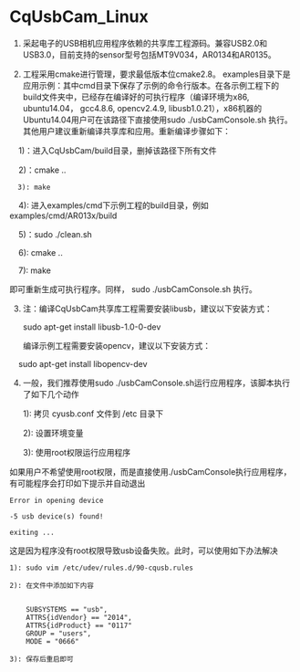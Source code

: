 # CqUsbCam_Linux
1. 采起电子的USB相机应用程序依赖的共享库工程源码。兼容USB2.0和USB3.0，目前支持的sensor型号包括MT9V034，AR0134和AR0135。 

2. 工程采用cmake进行管理，要求最低版本位cmake2.8。
examples目录下是应用示例：其中cmd目录下保存了示例的命令行版本。在各示例工程下的build文件夹中，已经存在编译好的可执行程序（编译环境为x86, ubuntu14.04， gcc4.8.6, opencv2.4.9, libusb1.0.21），x86机器的Ubuntu14.04用户可在该路径下直接使用sudo ./usbCamConsole.sh 执行。 其他用户建议重新编译共享库和应用。重新编译步骤如下：

      1)：进入CqUsbCam/build目录，删掉该路径下所有文件
      
      2)：cmake ..

      3): make
      
      4): 进入examples/cmd下示例工程的build目录，例如examples/cmd/AR013x/build
      
      5)：sudo ./clean.sh
      
      6): cmake ..
      
      7): make
      
即可重新生成可执行程序。同样， sudo ./usbCamConsole.sh 执行。


3. 注：编译CqUsbCam共享库工程需要安装libusb，建议以下安装方式：

     sudo apt-get install libusb-1.0-0-dev
     

    编译示例工程需要安装opencv，建议以下安装方式：

     sudo apt-get install libopencv-dev


4. 一般，我们推荐使用sudo ./usbCamConsole.sh运行应用程序，该脚本执行了如下几个动作
	
	1): 拷贝 cyusb.conf 文件到 /etc 目录下
	
	2): 设置环境变量

	3): 使用root权限运行应用程序
	
如果用户不希望使用root权限，而是直接使用./usbCamConsole执行应用程序，有可能程序会打印如下提示并自动退出
	
	Error in opening device
	
	-5 usb device(s) found!

	exiting ...

这是因为程序没有root权限导致usb设备失败。此时，可以使用如下办法解决
	
	1): sudo vim /etc/udev/rules.d/90-cqusb.rules
	
	2): 在文件中添加如下内容
		
		
		SUBSYSTEMS == "usb",
		ATTRS{idVendor} == "2014",
		ATTRS{idProduct} == "0117"
		GROUP = "users",
		MODE = "0666"

	3): 保存后重启即可
	
	
